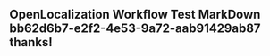 <properties
ms.topic="hero-topic"
ms.test1="hero-topic"
ms.test2="test"/>

## OpenLocalization Workflow Test MarkDown bb62d6b7-e2f2-4e53-9a72-aab91429ab87 thanks!
